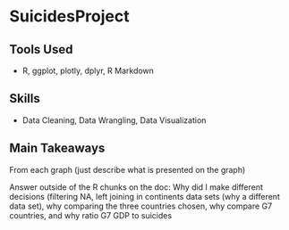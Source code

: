 # SuicidesProject


## Tools Used 
* R, ggplot, plotly, dplyr, R Markdown

## Skills 
* Data Cleaning, Data Wrangling, Data Visualization

## Main Takeaways
From each graph (just describe what is presented on the graph) 

Answer outside of the R chunks on the doc: Why did I make different decisions (filtering NA, left joining in continents data sets (why a different data set), why comparing the three countries chosen, why compare G7 countries, and why ratio G7 GDP to suicides
